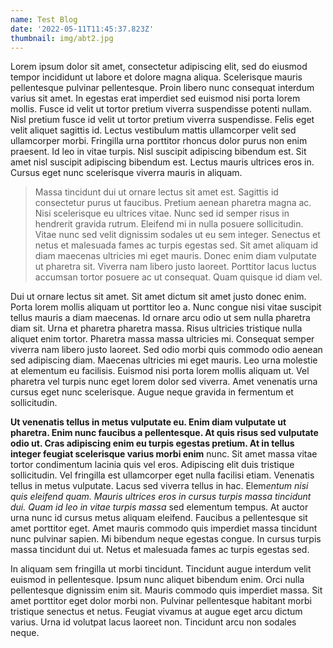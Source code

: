 ```yaml
---
name: Test Blog
date: '2022-05-11T11:45:37.823Z'
thumbnail: img/abt2.jpg
---
```

Lorem ipsum dolor sit amet, consectetur adipiscing elit, sed do eiusmod tempor incididunt ut labore et dolore magna aliqua. Scelerisque mauris pellentesque pulvinar pellentesque. Proin libero nunc consequat interdum varius sit amet. In egestas erat imperdiet sed euismod nisi porta lorem mollis. Fusce id velit ut tortor pretium viverra suspendisse potenti nullam. Nisl pretium fusce id velit ut tortor pretium viverra suspendisse. Felis eget velit aliquet sagittis id. Lectus vestibulum mattis ullamcorper velit sed ullamcorper morbi. Fringilla urna porttitor rhoncus dolor purus non enim praesent. Id leo in vitae turpis. Nisl suscipit adipiscing bibendum est. Sit amet nisl suscipit adipiscing bibendum est. Lectus mauris ultrices eros in. Cursus eget nunc scelerisque viverra mauris in aliquam.

> Massa tincidunt dui ut ornare lectus sit amet est. Sagittis id consectetur purus ut faucibus. Pretium aenean pharetra magna ac. Nisi scelerisque eu ultrices vitae. Nunc sed id semper risus in hendrerit gravida rutrum. Eleifend mi in nulla posuere sollicitudin. Vitae nunc sed velit dignissim sodales ut eu sem integer. Senectus et netus et malesuada fames ac turpis egestas sed. Sit amet aliquam id diam maecenas ultricies mi eget mauris. Donec enim diam vulputate ut pharetra sit. Viverra nam libero justo laoreet. Porttitor lacus luctus accumsan tortor posuere ac ut consequat. Quam quisque id diam vel.

Dui ut ornare lectus sit amet. Sit amet dictum sit amet justo donec enim. Porta lorem mollis aliquam ut porttitor leo a. Nunc congue nisi vitae suscipit tellus mauris a diam maecenas. Id ornare arcu odio ut sem nulla pharetra diam sit. Urna et pharetra pharetra massa. Risus ultricies tristique nulla aliquet enim tortor. Pharetra massa massa ultricies mi. Consequat semper viverra nam libero justo laoreet. Sed odio morbi quis commodo odio aenean sed adipiscing diam. Maecenas ultricies mi eget mauris. Leo urna molestie at elementum eu facilisis. Euismod nisi porta lorem mollis aliquam ut. Vel pharetra vel turpis nunc eget lorem dolor sed viverra. Amet venenatis urna cursus eget nunc scelerisque. Augue neque gravida in fermentum et sollicitudin.

**Ut venenatis tellus in metus vulputate eu. Enim diam vulputate ut pharetra. Enim nunc faucibus a pellentesque. At quis risus sed vulputate odio ut. Cras adipiscing enim eu turpis egestas pretium. At in tellus integer feugiat scelerisque varius morbi enim** nunc. Sit amet massa vitae tortor condimentum lacinia quis vel eros. Adipiscing elit duis tristique sollicitudin. Vel fringilla est ullamcorper eget nulla facilisi etiam. Venenatis tellus in metus vulputate. Lacus sed viverra tellus in hac. Elem*entum nisi quis eleifend quam. Mauris ultrices eros in cursus turpis massa tincidunt dui. Quam id leo in vitae turpis massa* sed elementum tempus. At auctor urna nunc id cursus metus aliquam eleifend. Faucibus a pellentesque sit amet porttitor eget. Amet mauris commodo quis imperdiet massa tincidunt nunc pulvinar sapien. Mi bibendum neque egestas congue. In cursus turpis massa tincidunt dui ut. Netus et malesuada fames ac turpis egestas sed.

In aliquam sem fringilla ut morbi tincidunt. Tincidunt augue interdum velit euismod in pellentesque. Ipsum nunc aliquet bibendum enim. Orci nulla pellentesque dignissim enim sit. Mauris commodo quis imperdiet massa. Sit amet porttitor eget dolor morbi non. Pulvinar pellentesque habitant morbi tristique senectus et netus. Feugiat vivamus at augue eget arcu dictum varius. Urna id volutpat lacus laoreet non. Tincidunt arcu non sodales neque.